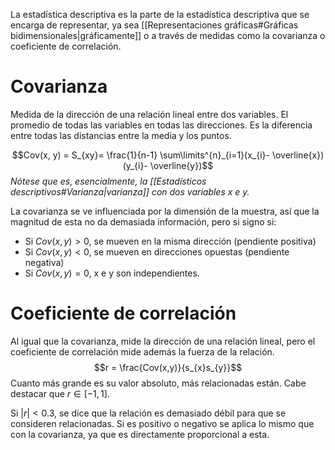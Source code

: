 La estadística descriptiva es la parte de la estadística descriptiva que se encarga de representar, ya sea [[Representaciones gráficas#Gráficas bidimensionales|gráficamente]] o a través de medidas como la covarianza o coeficiente de correlación.

# Covarianza

Medida de la dirección de una relación lineal entre dos variables.
El promedio de todas las variables en todas las direcciones.
Es la diferencia entre todas las distancias entre la media y los puntos.

$$Cov(x, y) = S_{xy}= \frac{1}{n-1} \sum\limits^{n}_{i=1}(x_{i}- \overline{x})(y_{i}- \overline{y})$$
*Nótese que es, esencialmente, la [[Estadísticos descriptivos#Varianza|varianza]] con dos variables $x$ e $y$.*

La covarianza se ve influenciada por la dimensión de la muestra, así que la magnitud de esta no da demasiada información, pero si signo si:
- Si $Cov(x, y) > 0$, se mueven en la misma dirección (pendiente positiva)
- Si $Cov(x, y) < 0$, se mueven en direcciones opuestas (pendiente negativa)
- Si $Cov(x, y) = 0$, x e y son independientes.

# Coeficiente de correlación

Al igual que la covarianza, mide la dirección de una relación lineal, pero el coeficiente de correlación mide además la fuerza de la relación.
$$r = \frac{Cov(x,y)}{s_{x}s_{y}}$$
Cuanto más grande es su valor absoluto, más relacionadas están. Cabe destacar que $r\in [-1,1]$.

Si $|r| < 0.3$, se dice que la relación es demasiado débil para que se consideren relacionadas. Si es positivo o negativo se aplica lo mismo que con la covarianza, ya que es directamente proporcional a esta.